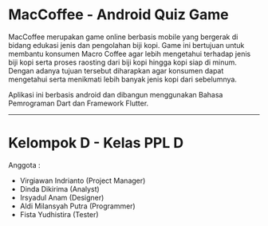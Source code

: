 # MacCoffee - Android Quiz Game

MacCoffee merupakan game online berbasis mobile yang bergerak di bidang edukasi jenis dan pengolahan biji kopi. Game ini bertujuan untuk membantu konsumen Macro Coffee agar lebih mengetahui terhadap jenis biji kopi serta proses raosting dari biji kopi hingga kopi siap di minum. Dengan adanya tujuan tersebut diharapkan agar konsumen dapat mengetahui serta menikmati lebih banyak jenis kopi dari sebelumnya.

Aplikasi ini berbasis android dan dibangun menggunakan Bahasa Pemrograman Dart dan Framework Flutter.

____________________________________________________________
# Kelompok D - Kelas PPL D

Anggota :
- Virgiawan Indrianto (Project Manager)
- Dinda Dikirima (Analyst)
- Irsyadul Anam (Designer)
- Aldi Milansyah Putra (Programmer)
- Fista Yudhistira (Tester)
